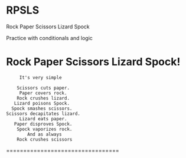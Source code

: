 # RPSLS
Rock Paper Scissors Lizard Spock

Practice with conditionals and logic 



 Rock Paper Scissors Lizard Spock!
 =================================
         
         It's very simple
         
        Scissors cuts paper.
         Paper covers rock.
        Rock crushes lizard.
       Lizard poisons Spock.
      Spock smashes scissors.
    Scissors decapitates lizard.
         Lizard eats paper.
       Paper disproves Spock.
        Spock vaporizes rock.
            And as always
        Rock crushes scissors
        
  =================================
